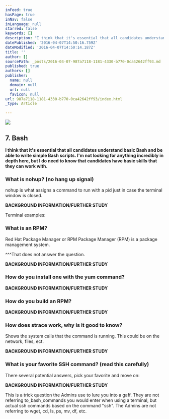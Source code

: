 ```yaml
---
inFeed: true
hasPage: true
inNav: false
inLanguage: null
starred: false
keywords: []
description: "I think that it's essential that all candidates understand basic Bash and be able to write simple Bash scripts. I'm not looking for anything incredibly in depth here, but I do need to know that candidates have basic skills that they can work with."
datePublished: '2016-04-07T14:50:16.759Z'
dateModified: '2016-04-07T14:50:14.187Z'
title: ''
author: []
sourcePath: _posts/2016-04-07-987a7118-1181-4330-b770-0ca42642ff93.md
published: true
authors: []
publisher:
  name: null
  domain: null
  url: null
  favicon: null
url: 987a7118-1181-4330-b770-0ca42642ff93/index.html
_type: Article

---
```

![](https://the-grid-user-content.s3-us-west-2.amazonaws.com/007e6913-91d9-44a5-8096-209e9f1dbe93.png)

## 7\. Bash

**I think that it's essential that all candidates understand basic Bash and be able to write simple Bash scripts. I'm not looking for anything incredibly in depth here, but I do need to know that candidates have basic skills that they can work with.**

### What is nohup? (no hang up signal)

nohup is what assigns a command to run with a pid just in case the terminal window is closed.

**BACKGROUND INFORMATION/FURTHER STUDY**

Terminal examples:

### What is an RPM?

Red Hat Package Manager or RPM Package Manager (RPM) is a package management system.

^^^That does not answer the question.

**BACKGROUND INFORMATION/FURTHER STUDY**

### How do you install one with the yum command?

**BACKGROUND INFORMATION/FURTHER STUDY**

### How do you build an RPM?

**BACKGROUND INFORMATION/FURTHER STUDY**

### How does strace work, why is it good to know?

Shows the system calls that the command is running. This could be on the network, files, ect.

**BACKGROUND INFORMATION/FURTHER STUDY**

### What is your favorite SSH command? (read this carefully)

There several potential answers, pick your favorite and move on:

**BACKGROUND INFORMATION/FURTHER STUDY**

This is a trick question the Admins use to lure you into a gaff. They are not referring to_bash_commands you would enter when using a terminal, but actual ssh commands based on the command "ssh". The Admins are not referring to wget, cd, ls, ps, mv, df, etc.